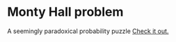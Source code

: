 # Monty Hall problem
A seemingly paradoxical probability puzzle [Check it out.](https://medium.com/statistics-journal/the-monty-hall-problem-606482a5530)
